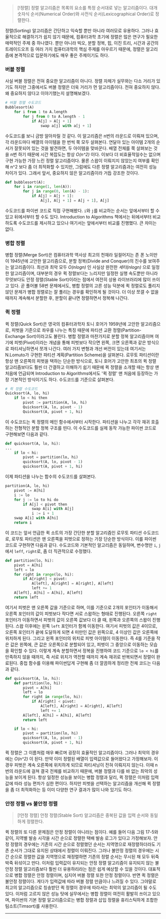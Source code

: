 >[!정렬]
>정렬 알고리즘은 목록의 요소를 특정 순서대로 넣는 알고리즘이다. 대개 숫자식 순서(Numerical Order)와 사전식 순서(Lexicographical Order)로 정렬한다.

정렬(Sorting) 알고리즘은 간단하고 익숙할 뿐만 아니라 여러모로 유용하다. 그러나 효율적으로 해결하기가 쉽지 않기 때문에, 컴퓨터과학 초기에 정렬은 많은 연구가 필요한 매력적인 주제 중 하나였다. 뿐만 아니라 빅오, 분할 정복, 힙, 이진 트리, 시간과 공간의 트레이드오프 등 여러 가지 컴퓨터과학의 핵심 주제를 아우르기 때문에, 정렬은 알고리즘에 본격적으로 입문하기에도 매우 좋은 주제이기도 하다.

### 버블 정렬
사실 버블 정렬은 전혀 중요한 알고리즘이 아니다. 정렬 자체가 실무와는 다소 거리가 있기도 하지만 그중에서도 버블 정렬은 더욱 거리가 먼 알고리즘이다. 전혀 중요하지 않다. 왜 중요하지 않다고 이야기했는지 설명해보겠다.
```python
# 버블 정렬 수도코드
Bubblesort(A)
	for i from 1 to A.length
		for j from 0 to A.length - 1
			if A[j] > A[j + 1]
				swap a[j] with a[j + 1]
```

수도코드를 보니 금방 알아차릴 것 같다. 이 알고리즘은 n번의 라운드로 이뤄져 있으며, 각 라운드마다 배열의 아이템을 한 번씩 쭉 모두 살펴본다. 연달아 있는 아이템 2개의 순서가 잘못되어 있는 것을 발견하면, 두 아이템을 맞바꾼다. 배열 전체를 쭉 살펴보는 것을 n번 하기 때문에 시간 복잡도는 항상 *O(n^2)* 이다. 이보다 더 비효율적일수는 없으며 구현 가능한 가장 느린 정렬 알고리즘이다.
물론 스왑이 이뤄지지 않았는지 여부를 확인해 n^2 보다 좀 더 최적화할 수 있지만, 그럼에도 다른 정렬 알고리즘과는 여전히 성능 차이가 있다. 그래서 앞서, 중요하지 않은 알고리즘이라 거듭 강조한 것이다.
```python
def bubblesort(A):
	for i in range(1, len(A)):
		for j in range(0, len(A) - 1):
			if A[j] > A[j + 1]:
				A[j], A[j + 1] = A[j + 1], A[j]
```

수도코드를 파이썬 코드로 직접 구현해봤다. `i`와 `j`를 비교하는 순서는 앞에서부터 할 수 있고 뒤에서부터 할 수도 있다. Introduction to Algorithms 책에서는 뒤에서부터 비교하도록 수도코드를 제시하고 있으나 여기서는 앞에서부터 비교를 진행했다. 큰 차이는 없다.


### 병합 정렬
병합 정렬(Merge Sort)은 컴퓨터과학 역사상 최고의 천재라 일컬어지는 존 폰 노이만이 1945년에 고안한 알고리즘으로, 분할 정복(Divide and Conquer)의 진수를 보여주는 알고리즘이다. 최선과 최악 모두 *O(nlogn)* 인 사실상 완전한 *세터(nlogn)* 으로 일정한 알고리즘이며, 대부분의 경우 퀵 정렬보다는 느리지만 일정한 실행 속도뿐만 아니라 무엇보다도 안정 정렬(Stable Sort)이라는 점에서 여전히 상용 라이브러리에 많이 쓰이고 있다. 곧 풀어볼 58번 문제에서도, 병합 정렬의 고른 성능 덕분에 퀵 정렬로도 풀리지 않던 문제가 병합 정렬로는 잘 풀리는 경우를 확인하게 될 것이다.
더 이상 쪼갤 수 없을 때까지 계속해서 분할한 후, 분할이 끝나면 정렬하면서 정복해 나간다.


### 퀵 정렬
퀵 정렬(Quick Sort)은 영국의 컴퓨터과학자 토니 호어가 1959년에 고안한 알고리즘으로, 피벗을 기준으로 좌우를 나누는 특징 때문에 파티션 교환 정렬(Partition-Exchange Sort)이라고도 불린다. 병합 정렬과 마찬가지로 분할 정복 알고리즘이며 여기에 피벗(Pivot)이라는 개념을 통해 피벗보다 작으면 왼쪽, 크면 오른쪽과 같은 방식으로 파티셔닝하면서 쪼개 나간다. 여러 가지 변형과 개선 버전이 있는데 여기서는 N.Lomuto가 구현한 파티션 계획(Partition Scheme)을 살펴본다.
로무토 파티션이란 항상 맨 오른쪽의 피벗을 택하는 단순한 방식으로, 토니 호어가 고안한 최초의 퀵 정렬 알고리즘보다도 훨씬 더 간결하고 이해하기 쉽기 때문에 퀵 정렬을 소개할 때는 항상 맨 처음에 언급되며 Introduction to Algorithms에서도 '퀵 정렬' 맨 처음에 등장하는 가장 기본적인 방식이기도 하다. 수도코드를 기준으로 살펴본다.
```python
# 퀵 정렬 수도코드
Quicksort(A, lo, hi)
	if lo < hi then
		pivot := partition(A, lo, hi)
		Quicksort(A, lo, pivot - 1)
		Quicksort(A, pivot + 1, hi)
```

이 수도코드는 퀵 정렬의 메인 함수에서부터 시작한다. 파티션을 나누고 각각 재귀 호출하는 전형적인 분할 정복 구조를 띤다. 이 수도코드를 실제 동작 가능한 파이썬 코드로 구현해보면 다음과 같다.
```python
def quicksort(A, lo, hi):
...
	if lo < hi:
		pivot = partition(lo, hi)
		quicksort(A, lo, pivot - 1)
		quicksort(A, pivot + 1, hi)	
```

이제 파티션을 나누는 함수의 수도코드를 살펴본다.
```python
partition(A, lo, hi)
	pivot := A[hi]
	i := lo
	for j := lo to hi do
		if A[j] < pivot then
			swap A[i] with A[j]
			i := i + 1
	swap A[i] with A[hi]
	return i
```

이 코드는 앞서 언급한 퀵 소트의 가장 간단한 분할 알고리즘인 로무토 파티션 수도코드로, 로무토 파티션은 맨 오른쪽을 피벗으로 정하는 가장 단순한 방식이다. 이를 파이썬 코드로 구현하면 다음과 같다. 수도코드와 기본적인 알고리즘은 동일하며, 변수명만 `i`, `j`에서 `leff`, `right`로, 좀 더 직관적으로 수정했다.
```python
def partition(lo, hi):
	pivot = A[hi]
	left = lo
	for right in range(lo, hi):
		if A[right] < pivot:
			A[left], A[right] = A[right], A[left]
			left += 1
	A[left], A[hi] = A[hi], A[left]
	return left
```

여기서 피벗은 맨 오른쪽 값을 기준으로 하며, 이를 기준으로 2개의 포인터가 이동해서 오른쪽 포인터의 값이 피벗보다 작다면 서로 스왑하는 형태로 진행된다. 오른쪽 `right` 포인터가 이동하면서 피벗의 값이 오른쪽 값보다 더 클 때, 왼쪽과 오른쪽의 스왑이 진행된다. 스왑 이후에는 왼쪽 `left` 포인터가 함께 이동한다. 여기서 피벗의 값은 4이므로, 오른쪽 포인터가 끝에 도달하게 되면 4 미만인 값은 왼쪽으로, 4 이상인 값은 오른쪽에 위치하게 된다. 그리고 왼쪽 포인터의 위치로 피벗 아이템이 이동한다. 즉 4를 기준을 작은 값은 왼쪽에, 큰 값은 오른쪽으로 분할되어 있고, 피벗이 그 중앙으로 이동하는 모습을 확인할 수 있다. 이렇게 계속 분할하면서 정복을 진행하여 코드 기준으로 `lo < hi`를 만족하지 않을 때까지, 즉 서로 위치가 역전할 때까지 계속 재귀로 반복되면서 정렬이 완료된다. 중첩 함수를 이용해 파이썬답게 구현해 좀 더 깔끔하게 정리한 전체 코드는 다음과 같다.
```python
def quicksort(A, lo, hi):
	def partition(lo, hi):
		pivot = A[hi]
		left = lo
		for right in range(lo, hi):
			if A[right] < pivot:
				A[left], A[right] = A[right], A[left]
				left += 1
		A[left], A[hi] = A[hi], A[left]
		return left

	if lo < hi:
		pivot = partition(lo, hi)
		quicksort(A, lo, pivot - 1)
		quicksort(A, pivot + 1, hi)
```

퀵 정렬은 그 이름처럼 매우 빠르며 굉장히 효율적인 알고리즘이다. 그러나 최악의 경우에는 *O(n^2)* 이 된다. 만약 이미 정렬된 배열이 입력값으로 들어왔다고 가정해보자. 이 경우 피벗은 계속 오른쪽에 위치하게 되므로 파티셔닝이 전혀 이뤄지지 않는다. 이때 n번의 라운드에 걸쳐 결국 전체를 비교하기 때문에, 버블 정렬과 다를 바 없는 최악의 성능을 보이게 된다. 항상 일정한 성능을 보이는 병합 정렬과 달리, 퀵 정렬은 이처럼 입력값에 따라 성능 편차가 심한 편이다. 하지만 피벗을 선택하는 알고리즘을 개선해 퀵 정렬을 좀 더 최적화하는 등 이미 다양한 연구 결과가 많이 나와 있기도 하다.


### 안정 정렬 vs 불안정 정렬
>[!안정 정렬]
>안정 정렬(Stable Sort) 알고리즘은 중복된 값을 입력 순서와 동일하게 정렬한다.

퀵 정렬의 또 다른 문제점은 안정 정렬이 아니라는 점이다. 예를 들어 다음 그림 17-5와 같이, 지역별 발송 시각을 시간 순으로 정렬한 택배 발송 로그가 있다고 가정해보자.
안정 정렬의 경우에는 기존의 시간 순으로 정렬했던 순서는 지역명으로 재정렬하더라도 기존 순서가 그대로 유지된 상태에서 정렬이 이뤄진다. 그러나 불안정 정렬의 경우에는 시간 순으로 정렬한 값을 지역명으로 재정렬하면 기존의 정렬 순서는 무시된 채 모두 뒤죽박죽 뒤섞이고 만다.
이처럼 입력값이 유지되는 안정 정렬 알고리즘이 유지되지 않는 불안정 정렬 알고리즘보다 훨씬 더 유용하리라는 점은 쉽게 예상할 수 있을 것이다.
대표적으로 병합 정렬은 안정 정렬이며, 심지어 버블 정렬 또한 안정 정렬이다. 반면 퀵 정렬은 불안정 정렬이다. 게다가 입력값에 따라 버블 정렬 만큼이나 느려질 수 있다. 그야말로 최고의 알고리즘으로 칭송받던 퀵 정렬이 경우에 따라서는 최악의 알고리즘이 될 수도 있다. 이처럼 고르지 않은 성능 탓에 실무에서는 병합 정렬이 여전히 활발히 쓰이고 있으며, 파이썬의 기본 정렬 알고리즘으로는 병합 정렬과 삽입 정렬을 휴리스틱하게 조합한 팀소트(Timsort)를 사용한다.

----
